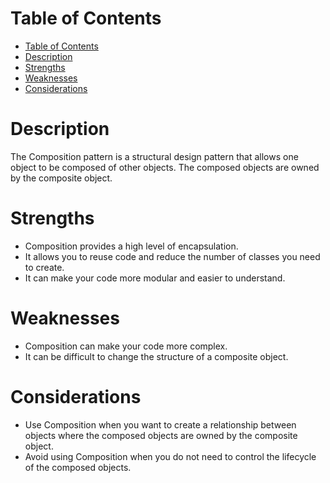 # Table of Contents
- [Table of Contents](#table-of-contents)
- [Description](#description)
- [Strengths](#strengths)
- [Weaknesses](#weaknesses)
- [Considerations](#considerations)


# Description
The Composition pattern is a structural design pattern that allows one object to be composed of other objects. The composed objects are owned by the composite object.

# Strengths
- Composition provides a high level of encapsulation.
- It allows you to reuse code and reduce the number of classes you need to create.
- It can make your code more modular and easier to understand.

# Weaknesses
- Composition can make your code more complex.
- It can be difficult to change the structure of a composite object.

# Considerations
- Use Composition when you want to create a relationship between objects where the composed objects are owned by the composite object.
- Avoid using Composition when you do not need to control the lifecycle of the composed objects.
